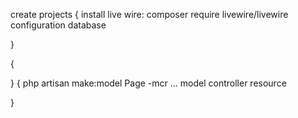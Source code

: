 create projects
{
    install live wire: composer require livewire/livewire
    configuration database

}

<!-- Configuration of pages -->
{
    
}
{
    php artisan make:model Page -mcr ... model controller resource 
    
}
